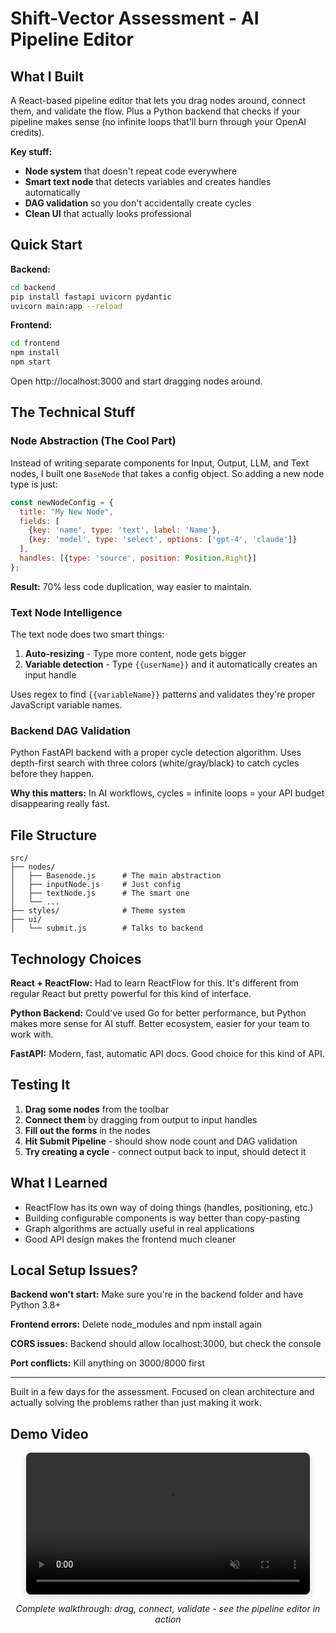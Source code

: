 # Shift-Vector Assessment - AI Pipeline Editor 

## What I Built

A React-based pipeline editor that lets you drag nodes around, connect them, and validate the flow. Plus a Python backend that checks if your pipeline makes sense (no infinite loops that'll burn through your OpenAI credits).

**Key stuff:**
- **Node system** that doesn't repeat code everywhere
- **Smart text node** that detects variables and creates handles automatically  
- **DAG validation** so you don't accidentally create cycles
- **Clean UI** that actually looks professional

## Quick Start

**Backend:**
```bash
cd backend
pip install fastapi uvicorn pydantic
uvicorn main:app --reload
```

**Frontend:**
```bash
cd frontend  
npm install
npm start
```

Open http://localhost:3000 and start dragging nodes around.

## The Technical Stuff

### Node Abstraction (The Cool Part)

Instead of writing separate components for Input, Output, LLM, and Text nodes, I built one `BaseNode` that takes a config object. So adding a new node type is just:

```javascript
const newNodeConfig = {
  title: "My New Node",
  fields: [
    {key: 'name', type: 'text', label: 'Name'},
    {key: 'model', type: 'select', options: ['gpt-4', 'claude']}
  ],
  handles: [{type: 'source', position: Position.Right}]
};
```

**Result:** 70% less code duplication, way easier to maintain.

### Text Node Intelligence

The text node does two smart things:

1. **Auto-resizing** - Type more content, node gets bigger
2. **Variable detection** - Type `{{userName}}` and it automatically creates an input handle

Uses regex to find `{{variableName}}` patterns and validates they're proper JavaScript variable names.

### Backend DAG Validation

Python FastAPI backend with a proper cycle detection algorithm. Uses depth-first search with three colors (white/gray/black) to catch cycles before they happen.

**Why this matters:** In AI workflows, cycles = infinite loops = your API budget disappearing really fast.

## File Structure

```
src/
├── nodes/
│   ├── Basenode.js      # The main abstraction
│   ├── inputNode.js     # Just config
│   ├── textNode.js      # The smart one
│   └── ...
├── styles/              # Theme system
├── ui/
│   └── submit.js        # Talks to backend
```

## Technology Choices

**React + ReactFlow:** Had to learn ReactFlow for this. It's different from regular React but pretty powerful for this kind of interface.

**Python Backend:** Could've used Go for better performance, but Python makes more sense for AI stuff. Better ecosystem, easier for your team to work with.

**FastAPI:** Modern, fast, automatic API docs. Good choice for this kind of API.

## Testing It

1. **Drag some nodes** from the toolbar
2. **Connect them** by dragging from output to input handles  
3. **Fill out the forms** in the nodes
4. **Hit Submit Pipeline** - should show node count and DAG validation
5. **Try creating a cycle** - connect output back to input, should detect it

## What I Learned

- ReactFlow has its own way of doing things (handles, positioning, etc.)
- Building configurable components is way better than copy-pasting
- Graph algorithms are actually useful in real applications
- Good API design makes the frontend much cleaner

## Local Setup Issues?

**Backend won't start:** Make sure you're in the backend folder and have Python 3.8+

**Frontend errors:** Delete node_modules and npm install again

**CORS issues:** Backend should allow localhost:3000, but check the console

**Port conflicts:** Kill anything on 3000/8000 first

---

Built in a few days for the assessment. Focused on clean architecture and actually solving the problems rather than just making it work.

##  Demo Video

<div align="center">
  <video width="90%" controls muted autoplay loop style="border-radius: 8px; box-shadow: 0 4px 12px rgba(0,0,0,0.15);">
    <source src="./Aman_Singh_Technical_Assessment.mp4" type="video/mp4">
    Your browser does not support the video tag.
  </video>
  <p><em>Complete walkthrough: drag, connect, validate - see the pipeline editor in action</em></p>
</div>
